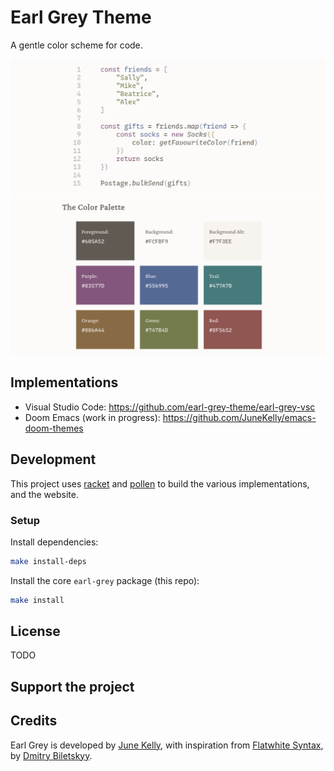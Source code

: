 # Earl Grey Theme

A gentle color scheme for code.

![Earl Grey demo with javascript code](./eg-demo.png)
![Earl Grey color palette](./eg-colors.png)


## Implementations

- Visual Studio Code: https://github.com/earl-grey-theme/earl-grey-vsc
- Doom Emacs (work in progress): https://github.com/JuneKelly/emacs-doom-themes


## Development

This project uses [racket](https://racket-lang.org/) and [pollen](https://docs.racket-lang.org/pollen/) to build the various implementations,
and the website.

### Setup

Install dependencies:

``` sh
make install-deps
```

Install the core `earl-grey` package (this repo):

``` sh
make install
```


## License

TODO


## Support the project


## Credits

Earl Grey is developed by [June Kelly](https://halt.wtf), with inspiration from
[Flatwhite Syntax](https://github.com/biletskyy/flatwhite-syntax), by
[Dmitry Biletskyy](https://github.com/biletskyy).
